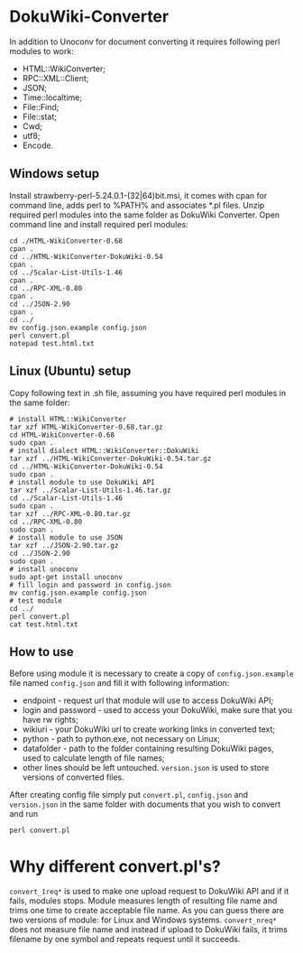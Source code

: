 # DokuWiki-Converter
In addition to Unoconv for document converting it requires following perl modules to work:
- HTML::WikiConverter;
- RPC::XML::Client;
- JSON;
- Time::localtime;
- File::Find;
- File::stat;
- Cwd;
- utf8;
- Encode.

## Windows setup
Install strawberry-perl-5.24.0.1-(32|64)bit.msi, it comes with cpan for command line, adds perl to %PATH% and associates \*.pl files.
Unzip required perl modules into the same folder as DokuWiki Converter. Open command line and install required perl modules:
```
cd ./HTML-WikiConverter-0.68
cpan .
cd ../HTML-WikiConverter-DokuWiki-0.54
cpan .
cd ../Scalar-List-Utils-1.46
cpan .
cd ../RPC-XML-0.80
cpan .
cd ../JSON-2.90
cpan .
cd ../
mv config.json.example config.json
perl convert.pl
notepad test.html.txt
```

## Linux (Ubuntu) setup
Copy following text in .sh file, assuming you have required perl modules in the same folder:
```
# install HTML::WikiConverter
tar xzf HTML-WikiConverter-0.68.tar.gz
cd HTML-WikiConverter-0.68
sudo cpan .
# install dialect HTML::WikiConverter::DokuWiki
tar xzf ../HTML-WikiConverter-DokuWiki-0.54.tar.gz
cd ../HTML-WikiConverter-DokuWiki-0.54
sudo cpan .
# install module to use DokuWiki API
tar xzf ../Scalar-List-Utils-1.46.tar.gz
cd ../Scalar-List-Utils-1.46
sudo cpan .
tar xzf ../RPC-XML-0.80.tar.gz
cd ../RPC-XML-0.80
sudo cpan .
# install module to use JSON
tar xzf ../JSON-2.90.tar.gz
cd ../JSON-2.90
sudo cpan .
# install unoconv
sudo apt-get install unoconv
# fill login and password in config.json
mv config.json.example config.json
# test module
cd ../
perl convert.pl
cat test.html.txt
```

## How to use
Before using module it is necessary to create a copy of `config.json.example` file named `config.json` and fill it with following information:
- endpoint - request url that module will use to access DokuWiki API;
- login and password - used to access your DokuWiki, make sure that you have rw rights;
- wikiuri - your DokuWiki url to create working links in converted text;
- python - path to python.exe, not necessary on Linux;
- datafolder - path to the folder containing resulting DokuWiki pages, used to calculate length of file names;
- other lines should be left untouched.
`version.json` is used to store versions of converted files.

After creating config file simply put `convert.pl`, `config.json` and `version.json` in the same folder with documents that you wish to convert and run
```
perl convert.pl
```

# Why different convert.pl's?
`convert_1req*` is used to make one upload request to DokuWiki API and if it fails, modules stops. Module measures length of resulting file name and trims one time to create acceptable file name. As you can guess there are two versions of module: for Linux and Windows systems.
`convert_nreq*` does not measure file name and instead if upload to DokuWiki fails, it trims filename by one symbol and repeats request until it succeeds.
